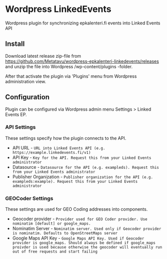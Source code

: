 # Wordpress LinkedEvents

Wordpress plugin for synchronizing epkalenteri.fi events into Linked Events API

## Install

Download latest release zip-file from https://github.com/Metatavu/wordpress-epkalenteri-linkedevents/releases and unzip the file into Wordpress /wp-content/plugins -folder.

After that activate the plugin via 'Plugins' menu from Wordpress administration view.

## Configuration

Plugin can be configured via Wordpress admin menu Settings > Linked Events EP.

### API Settings

These settings specify how the plugin connects to the API.

  - API URL - `URL into Linked Events API (e.g. https://example.linkedevents.fi/v1)`
  - API Key	- `Key for the API. Request this from your Linked Events administrator`
  - Datasource	- `Datasource for the API (e.g. exampleds). Request this from your Linked Events administrator`
  - Publisher Organization	- `Publisher organization for the API (e.g. exampleds:example). Request this from your Linked Events administrator`
  
###  GEOCoder Settings

These settings are used for GEO Coding addresses into components.

  - Geocoder provider  - `Provider used for GEO Coder provider. Use nominatim [default] or google_maps.`
  - Nominatim Server - `Nominatim server. Used only if Geocoder provider is nominatim. Defaults to OpenStreetMaps server`
  - Google Maps API Key - `Google Maps API Key. Used if Geocoder provider is google_maps. Should always be defined if google_maps proivder is used because otherwise the geocoder will eventually run out of free requests and start failing`
  

